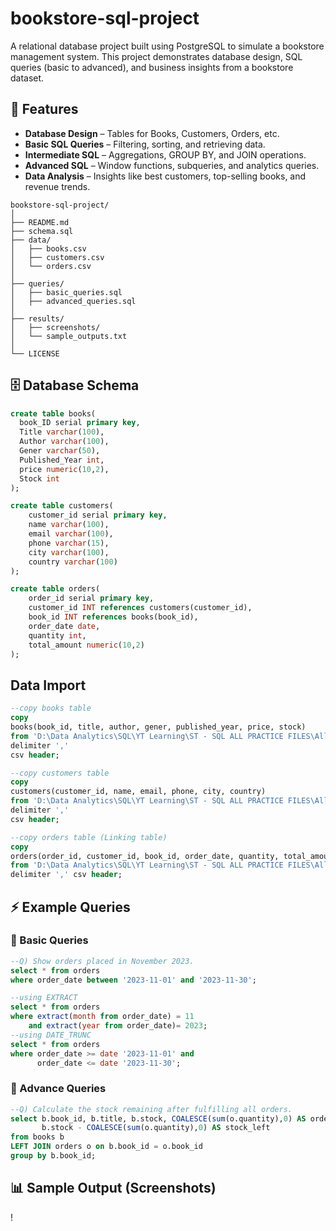 # bookstore-sql-project
A relational database project built using PostgreSQL to simulate a bookstore management system. This project demonstrates database design, SQL queries (basic to advanced), and business insights from a bookstore dataset.

## 📌 Features

+ **Database Design** – Tables for Books, Customers, Orders, etc.
+ **Basic SQL Queries** – Filtering, sorting, and retrieving data.
+ **Intermediate SQL** – Aggregations, GROUP BY, and JOIN operations.
+ **Advanced SQL** – Window functions, subqueries, and analytics queries.
+ **Data Analysis** – Insights like best customers, top-selling books, and revenue trends.

```
bookstore-sql-project/
│
├── README.md
├── schema.sql
├── data/
│   ├── books.csv
│   ├── customers.csv
│   └── orders.csv
│
├── queries/
│   ├── basic_queries.sql    
│   ├── advanced_queries.sql  
│
├── results/
│   ├── screenshots/
│   └── sample_outputs.txt
│
└── LICENSE
```
## 🗄️ Database Schema
```SQL
create table books(
  book_ID serial primary key,
  Title varchar(100),
  Author varchar(100),
  Gener varchar(50),
  Published_Year int,
  price numeric(10,2),
  Stock int
);

create table customers(
	customer_id serial primary key,
	name varchar(100),
	email varchar(100),
	phone varchar(15),
	city varchar(100),
	country varchar(100)
);

create table orders(
	order_id serial primary key,
	customer_id INT references customers(customer_id), 
	book_id INT references books(book_id),
	order_date date,
	quantity int,
	total_amount numeric(10,2)
);

```
## Data Import
```SQL
--copy books table
copy
books(book_id, title, author, gener, published_year, price, stock)
from 'D:\Data Analytics\SQL\YT Learning\ST - SQL ALL PRACTICE FILES\All Excel Practice Files\Books.csv'
delimiter ','
csv header;

--copy customers table
copy 
customers(customer_id, name, email, phone, city, country)
from 'D:\Data Analytics\SQL\YT Learning\ST - SQL ALL PRACTICE FILES\All Excel Practice Files\Customers.csv'
delimiter ','
csv header;

--copy orders table (Linking table)
copy 
orders(order_id, customer_id, book_id, order_date, quantity, total_amount)
from 'D:\Data Analytics\SQL\YT Learning\ST - SQL ALL PRACTICE FILES\All Excel Practice Files\Orders.csv'
delimiter ',' csv header;
```
## ⚡ Example Queries
### 🔹 Basic Queries
```SQL
--Q) Show orders placed in November 2023.
select * from orders 
where order_date between '2023-11-01' and '2023-11-30';

--using EXTRACT
select * from orders
where extract(month from order_date) = 11
	and extract(year from order_date)= 2023;
--using DATE_TRUNC
select * from orders
where order_date >= date '2023-11-01' and
	  order_date <= date '2023-11-30';
```

### 🔹 Advance Queries
```SQL
--Q) Calculate the stock remaining after fulfilling all orders.
select b.book_id, b.title, b.stock, COALESCE(sum(o.quantity),0) AS order_quantity,
       b.stock - COALESCE(sum(o.quantity),0) AS stock_left
from books b
LEFT JOIN orders o on b.book_id = o.book_id
group by b.book_id;
```
## 📊 Sample Output (Screenshots)
! 
